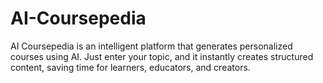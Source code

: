# AI-Coursepedia
AI Coursepedia is an intelligent platform that generates personalized courses using AI. Just enter your topic, and it instantly creates structured content, saving time for learners, educators, and creators.

